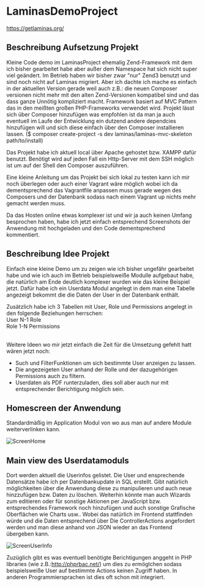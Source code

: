 # LaminasDemoProject
https://getlaminas.org/

## Beschreibung Aufsetzung Projekt
Kleine Code demo im LaminasProject ehemalig Zend-Framework mit dem ich bisher gearbeitet habe aber außer dem Namespace hat sich nicht super viel geändert.
Im Betrieb haben wir bisher zwar "nur" Zend3 benutzt und sind noch nicht auf Laminas migriert. Aber ich dachte ich mache es einfach in der aktuellen Version gerade weil auch z.B.: die neuen Composer versionen nicht mehr mit den alten Zend-Versionen kompatibel sind und das dass ganze Unnötig kompliziert macht.
Framework basiert auf MVC Pattern das in den meißten großen PHP-Frameworks verwendet wird. 
Projekt lässt sich über Composer hinzufügen was empfohlen ist da man ja auch eventuell im Laufe der Entwicklung ein dutzend andere dependcies hinzufügen will und sich diese einfach über den Composer installieren lassen. ($ composer create-project -s dev laminas/laminas-mvc-skeleton path/to/install)

Das Projekt habe ich aktuell local über Apache gehostet bzw. XAMPP dafür benutzt. 
Benötigt wird auf jeden Fall ein Http-Server mit dem SSH möglich ist um auf der Shell den Composer auszuführen. 

Eine kleine Anleitung um das Projekt bei sich lokal zu testen kann ich mir noch überlegen oder auch einer Vagrant wäre möglich wobei ich da dementsprechend das Vagrantfile anpassen muss gerade wegen des Composers und der Datenbank sodass nach einem Vagrant up nichts mehr gemacht werden muss. 

Da das Hosten online etwas komplexer ist und wir ja auch keinen Umfang besprochen haben, habe ich jetzt einfach entsprechend Screenshots der Anwendung mit hochgeladen und den Code dementsprechend kommentiert. 

## Beschreibung Idee Projekt
Einfach eine kleine Demo um zu zeigen wie ich bisher ungefähr gearbeitet habe und wie ich auch im Betrieb beispielsweiße Modulle aufgebaut habe, die natürlich am Ende deutlich komplexer wurden wie das kleine Beispiel jetzt. 
Dafür habe ich ein Userdata Modul angelegt in dem man eine Tabelle angezeigt bekommt die die Daten der User in der Datenbank enthält. 
<br>

Zusätzlich habe ich 3 Tabellen mit User, Role und Permissions angelegt in den folgende Beziehungen herrschen: <br>
User N-1 Role <br>
Role 1-N Permissions <br>
<br>

Weitere Ideen wo mir jetzt einfach die Zeit für die Umsetzung gefehlt hatt wären jetzt noch: <br>
- Such und FilterFunktionen um sich bestimmte User anzeigen zu lassen. <br>
- Die angezeigeten User anhand der Rolle und der dazugehörigen Permissions auch zu filtern. <br> 
- Userdaten als PDF runterzuladen, dies soll aber auch nur mit entsprechender Berichtigung möglich sein. <br>

## Homescreen der Anwendung 
Standardmäßig im Application Modul von wo aus man auf andere Module weiterverlinken kann.

![ScreenHome](https://user-images.githubusercontent.com/49024358/109636311-b4bd4a80-7b4b-11eb-995b-4601ece5c9d3.PNG)

## Main view des Userdatamoduls 
Dort werden aktuell die Userinfos gelistet. Die User und ensprechende Datensätze habe ich per Datenbankupdate in SQL erstellt. Gibt natürlich möglichkeiten über die Anwendung diese zu manipulieren und auch neue hinzzufügen bzw. Daten zu löschen.
Weiterhin könnte man auch Wizards zum editieren oder für sonstige Aktionen per JavaScript bzw. entsprechendes Framework noch hinzufügen und auch sonstige Grafische Oberflächen wie Charts usw.. Wobei das natürlich im Frontend stattfinden würde und die Daten entsprechend über Die ControllerActions angefordert werden und man diese anhand von JSON wieder an das Frontend übergeben kann. 

![ScreenUserInfo](https://user-images.githubusercontent.com/49024358/109636305-b2f38700-7b4b-11eb-9069-936b975ee214.PNG)

Zuzüglich gibt es was eventuell benötigte Berichtigungen anggeht in PHP libraries (wie z.B.:http://phprbac.net/)  um dies zu ermöglchen sodass beispielsweiße User auf bestimmte Actions keinen Zugriff haben. In anderen Programmiersprachen ist dies oft schon mit integriert. 
